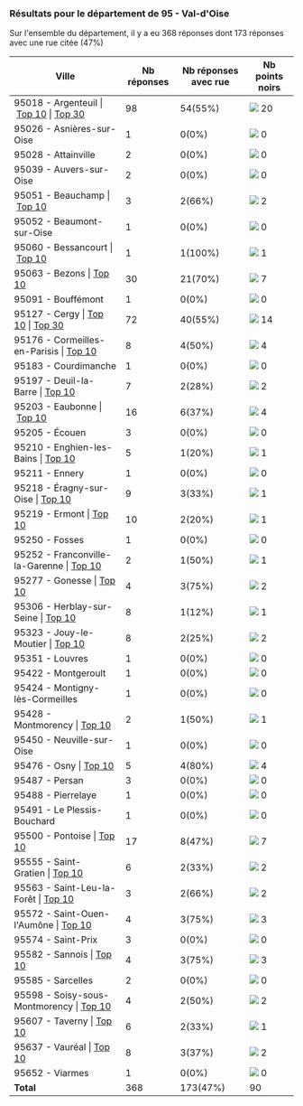 ### Résultats pour le département de 95 - Val-d'Oise

Sur l'ensemble du département, il y a eu 368 réponses dont 173 réponses avec une rue citée (47%)

| Ville | Nb réponses | Nb réponses avec rue | Nb points noirs |
|-------------|-------------|----------------------|-----------------|
|95018 - Argenteuil&nbsp;&#124;&nbsp;<a href='95018 - Argenteuil_top10.md'>Top 10</a>&nbsp;&#124;&nbsp;<a href='95018 - Argenteuil_top20.md'>Top 30</a>|98|54(55%)|<img src="../../img/bar_22.gif" />&nbsp;20|
|95026 - Asnières-sur-Oise|1|0(0%)|<img src="../../img/bar_0.gif" />&nbsp;0|
|95028 - Attainville|2|0(0%)|<img src="../../img/bar_0.gif" />&nbsp;0|
|95039 - Auvers-sur-Oise|2|0(0%)|<img src="../../img/bar_0.gif" />&nbsp;0|
|95051 - Beauchamp&nbsp;&#124;&nbsp;<a href='95051 - Beauchamp_top2.md'>Top 10</a>|3|2(66%)|<img src="../../img/bar_2.gif" />&nbsp;2|
|95052 - Beaumont-sur-Oise|1|0(0%)|<img src="../../img/bar_0.gif" />&nbsp;0|
|95060 - Bessancourt&nbsp;&#124;&nbsp;<a href='95060 - Bessancourt_top1.md'>Top 10</a>|1|1(100%)|<img src="../../img/bar_1.gif" />&nbsp;1|
|95063 - Bezons&nbsp;&#124;&nbsp;<a href='95063 - Bezons_top7.md'>Top 10</a>|30|21(70%)|<img src="../../img/bar_7.gif" />&nbsp;7|
|95091 - Bouffémont|1|0(0%)|<img src="../../img/bar_0.gif" />&nbsp;0|
|95127 - Cergy&nbsp;&#124;&nbsp;<a href='95127 - Cergy_top10.md'>Top 10</a>&nbsp;&#124;&nbsp;<a href='95127 - Cergy_top14.md'>Top 30</a>|72|40(55%)|<img src="../../img/bar_15.gif" />&nbsp;14|
|95176 - Cormeilles-en-Parisis&nbsp;&#124;&nbsp;<a href='95176 - Cormeilles-en-Parisis_top4.md'>Top 10</a>|8|4(50%)|<img src="../../img/bar_4.gif" />&nbsp;4|
|95183 - Courdimanche|1|0(0%)|<img src="../../img/bar_0.gif" />&nbsp;0|
|95197 - Deuil-la-Barre&nbsp;&#124;&nbsp;<a href='95197 - Deuil-la-Barre_top2.md'>Top 10</a>|7|2(28%)|<img src="../../img/bar_2.gif" />&nbsp;2|
|95203 - Eaubonne&nbsp;&#124;&nbsp;<a href='95203 - Eaubonne_top4.md'>Top 10</a>|16|6(37%)|<img src="../../img/bar_4.gif" />&nbsp;4|
|95205 - Écouen|3|0(0%)|<img src="../../img/bar_0.gif" />&nbsp;0|
|95210 - Enghien-les-Bains&nbsp;&#124;&nbsp;<a href='95210 - Enghien-les-Bains_top1.md'>Top 10</a>|5|1(20%)|<img src="../../img/bar_1.gif" />&nbsp;1|
|95211 - Ennery|1|0(0%)|<img src="../../img/bar_0.gif" />&nbsp;0|
|95218 - Éragny-sur-Oise&nbsp;&#124;&nbsp;<a href='95218 - Éragny-sur-Oise_top1.md'>Top 10</a>|9|3(33%)|<img src="../../img/bar_1.gif" />&nbsp;1|
|95219 - Ermont&nbsp;&#124;&nbsp;<a href='95219 - Ermont_top1.md'>Top 10</a>|10|2(20%)|<img src="../../img/bar_1.gif" />&nbsp;1|
|95250 - Fosses|1|0(0%)|<img src="../../img/bar_0.gif" />&nbsp;0|
|95252 - Franconville-la-Garenne&nbsp;&#124;&nbsp;<a href='95252 - Franconville-la-Garenne_top1.md'>Top 10</a>|2|1(50%)|<img src="../../img/bar_1.gif" />&nbsp;1|
|95277 - Gonesse&nbsp;&#124;&nbsp;<a href='95277 - Gonesse_top2.md'>Top 10</a>|4|3(75%)|<img src="../../img/bar_2.gif" />&nbsp;2|
|95306 - Herblay-sur-Seine&nbsp;&#124;&nbsp;<a href='95306 - Herblay-sur-Seine_top1.md'>Top 10</a>|8|1(12%)|<img src="../../img/bar_1.gif" />&nbsp;1|
|95323 - Jouy-le-Moutier&nbsp;&#124;&nbsp;<a href='95323 - Jouy-le-Moutier_top2.md'>Top 10</a>|8|2(25%)|<img src="../../img/bar_2.gif" />&nbsp;2|
|95351 - Louvres|1|0(0%)|<img src="../../img/bar_0.gif" />&nbsp;0|
|95422 - Montgeroult|1|0(0%)|<img src="../../img/bar_0.gif" />&nbsp;0|
|95424 - Montigny-lès-Cormeilles|1|0(0%)|<img src="../../img/bar_0.gif" />&nbsp;0|
|95428 - Montmorency&nbsp;&#124;&nbsp;<a href='95428 - Montmorency_top1.md'>Top 10</a>|2|1(50%)|<img src="../../img/bar_1.gif" />&nbsp;1|
|95450 - Neuville-sur-Oise|1|0(0%)|<img src="../../img/bar_0.gif" />&nbsp;0|
|95476 - Osny&nbsp;&#124;&nbsp;<a href='95476 - Osny_top4.md'>Top 10</a>|5|4(80%)|<img src="../../img/bar_4.gif" />&nbsp;4|
|95487 - Persan|3|0(0%)|<img src="../../img/bar_0.gif" />&nbsp;0|
|95488 - Pierrelaye|1|0(0%)|<img src="../../img/bar_0.gif" />&nbsp;0|
|95491 - Le Plessis-Bouchard|1|0(0%)|<img src="../../img/bar_0.gif" />&nbsp;0|
|95500 - Pontoise&nbsp;&#124;&nbsp;<a href='95500 - Pontoise_top7.md'>Top 10</a>|17|8(47%)|<img src="../../img/bar_7.gif" />&nbsp;7|
|95555 - Saint-Gratien&nbsp;&#124;&nbsp;<a href='95555 - Saint-Gratien_top2.md'>Top 10</a>|6|2(33%)|<img src="../../img/bar_2.gif" />&nbsp;2|
|95563 - Saint-Leu-la-Forêt&nbsp;&#124;&nbsp;<a href='95563 - Saint-Leu-la-Forêt_top2.md'>Top 10</a>|3|2(66%)|<img src="../../img/bar_2.gif" />&nbsp;2|
|95572 - Saint-Ouen-l'Aumône&nbsp;&#124;&nbsp;<a href='95572 - Saint-Ouen-l_Aumône_top3.md'>Top 10</a>|4|3(75%)|<img src="../../img/bar_3.gif" />&nbsp;3|
|95574 - Saint-Prix|3|0(0%)|<img src="../../img/bar_0.gif" />&nbsp;0|
|95582 - Sannois&nbsp;&#124;&nbsp;<a href='95582 - Sannois_top3.md'>Top 10</a>|4|3(75%)|<img src="../../img/bar_3.gif" />&nbsp;3|
|95585 - Sarcelles|2|0(0%)|<img src="../../img/bar_0.gif" />&nbsp;0|
|95598 - Soisy-sous-Montmorency&nbsp;&#124;&nbsp;<a href='95598 - Soisy-sous-Montmorency_top2.md'>Top 10</a>|4|2(50%)|<img src="../../img/bar_2.gif" />&nbsp;2|
|95607 - Taverny&nbsp;&#124;&nbsp;<a href='95607 - Taverny_top1.md'>Top 10</a>|6|2(33%)|<img src="../../img/bar_1.gif" />&nbsp;1|
|95637 - Vauréal&nbsp;&#124;&nbsp;<a href='95637 - Vauréal_top2.md'>Top 10</a>|8|3(37%)|<img src="../../img/bar_2.gif" />&nbsp;2|
|95652 - Viarmes|1|0(0%)|<img src="../../img/bar_0.gif" />&nbsp;0|
| **Total** |368|173(47%)|90|
